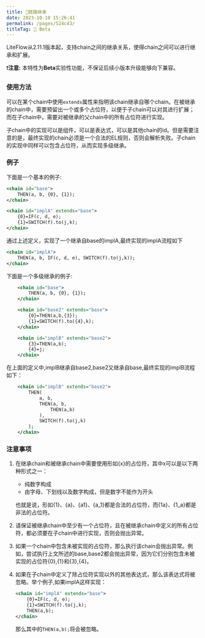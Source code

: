 ```yaml
---
title: 🥯链路继承
date: 2023-10-10 15:26:41
permalink: /pages/524c43/
titleTag: 🧪 Beta
---
```

LiteFlow从2.11.1版本起，支持chain之间的继承关系，使得chain之间可以进行继承和扩展。

❗**注意:** 本特性为**Beta**实验性功能，不保证后续小版本升级能够向下兼容。

### 使用方法
可以在某个chain中使用```extends```属性来指明该chain继承自哪个chain。在被继承的chain中，需要预留出一个或多个占位符，以便于子chain可以对其进行扩展；而在子chain中，需要对被继承的父chain中的所有占位符进行实现。

子chain中的实现可以是组件，可以是表达式，可以是其他chain的id。但是需要注意的是，最终实现的chain必须是一个合法的EL规则，否则会解析失败。子chain的实现中同样可以包含占位符，从而实现多级继承。


### 例子
下面是一个基本的例子:
``` xml
<chain id="base">
    THEN(a, b, {0}, {1});
</chain>

<chain id="implA" extends="base">
    {0}=IF(c, d, e);
    {1}=SWITCH(f).to(j,k);
</chain>
```
通过上述定义，实现了一个继承自base的implA,最终实现的implA流程如下
``` xml
<chain id="implA">
    THEN(a, b, IF(c, d, e), SWITCH(f).to(j,k));
</chain>
```

下面是一个多级继承的例子:
``` xml
    <chain id="base">
        THEN(a, b, {0}, {1});
    </chain>

    <chain id="base2" extends="base">
        {0}=THEN(a,b,{3});
        {1}=SWITCH(f).to({4},k);
    </chain>

    <chain id="implB" extends="base2">
        {3}=THEN(a,b);
        {4}=j;
    </chain>
```
在上面的定义中,implB继承自base2,base2又继承自base,最终实现的implB流程如下：
``` xml
    <chain id="implB" extends="base2">
        THEN(
            a, b,
            THEN(a, b,
                THEN(a,b)
            ),
            SWITCH(f).to(j,k) 
        );
    </chain>
```

### 注意事项
1. 在继承chain和被继承chain中需要使用形如{x}的占位符，其中x可以是以下两种形式之一：
    - 纯数字构成
    - 由字母、下划线以及数字构成，但是数字不能作为开头

    也就是说，形如{1}、{a}、{a1}、{a_1}都是合法的占位符，而{1a}、{1_a}都是非法的占位符。
2. 请保证被继承chain中至少有一个占位符，且在被继承chain中定义的所有占位符，都必须要在子chain中进行实现，否则会抛出异常。
3. 如果一个chain中包含未被实现的占位符，那么执行该chain会抛出异常。例如，尝试执行上文所述的base,base2都会抛出异常，因为它们分别包含未被实现的占位符{0},{1}和{3},{4}。
4. 如果在子chain中定义了除占位符实现以外的其他表达式，那么该表达式将被忽略。举个例子,如果implA这样实现：
   ``` xml
   <chain id="implA" extends="base">
       {0}=IF(c, d, e);
       {1}=SWITCH(f).to(j,k);
       THEN(a,b);
   </chain>
   ```
   那么其中的```THEN(a,b);```将会被忽略。